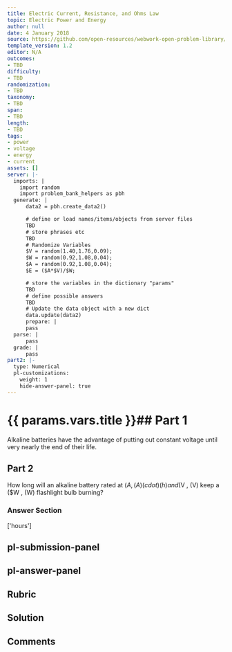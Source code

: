 ```yaml
---
title: Electric Current, Resistance, and Ohms Law
topic: Electric Power and Energy
author: null
date: 4 January 2018
source: https://github.com/open-resources/webwork-open-problem-library/tree/master/Contrib/BrockPhysics/College_Physics_Urone/20.Electric_Current/20-04.Electric_Power_and_Energy/NU_U17_20_04_015.pg
template_version: 1.2
editor: N/A
outcomes:
- TBD
difficulty:
- TBD
randomization:
- TBD
taxonomy:
- TBD
span:
- TBD
length:
- TBD
tags:
- power
- voltage
- energy
- current
assets: []
server: |-
  imports: |
    import random
    import problem_bank_helpers as pbh
  generate: |
      data2 = pbh.create_data2()

      # define or load names/items/objects from server files
      TBD
      # store phrases etc
      TBD
      # Randomize Variables
      $V = random(1.40,1.76,0.09);
      $W = random(0.92,1.08,0.04);
      $A = random(0.92,1.08,0.04);
      $E = ($A*$V)/$W;

      # store the variables in the dictionary "params"
      TBD
      # define possible answers
      TBD
      # Update the data object with a new dict
      data.update(data2)
      prepare: |
      pass
  parse: |
      pass
  grade: |
      pass
part2: |-
  type: Numerical
  pl-customizations:
    weight: 1
    hide-answer-panel: true
---
```


# {{ params.vars.title }}## Part 1 
Alkaline batteries have the advantage of putting out constant voltage until very nearly the end of their life. 
## Part 2 
How long will an alkaline battery rated at ($A , (A)(cdot)(h) and ($V , (V) keep a ($W , (W) flashlight bulb burning? 


### Answer Section 
['hours']

## pl-submission-panel 


## pl-answer-panel 


## Rubric 


## Solution 


## Comments 


